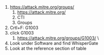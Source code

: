 1. https://attack.mitre.org/groups/
	1. https://attack.mitre.org/
	2. CTI
	3. Groups
2. Crtl+F: G1003
3. click G1003
	1. https://attack.mitre.org/groups/G1003/ \
4. Look under Software and find WhisperGate
5. Look at the reference section of table 